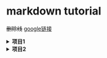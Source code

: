 # markdown tutorial


~~删除线~~
[google链接](https://www.google.com)


<details>
  <summary>
    <strong>项目1</strong>
  </summary>
  some content1
</details>
<details>
  <summary>
    <strong>项目2</strong>
  </summary>
  some content1
</details>
